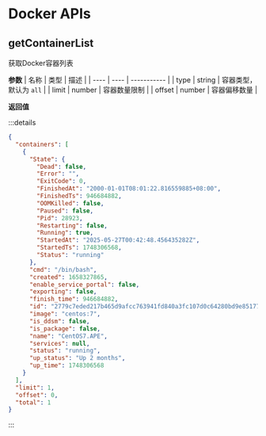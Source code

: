# Docker APIs

## getContainerList

获取Docker容器列表

**参数**
| 名称 | 类型 | 描述 |
| ---- | ---- | ----------- |
| type | string | 容器类型，默认为 `all` |
| limit | number | 容器数量限制 |
| offset | number | 容器偏移数量 |

**返回值**

:::details

```json
{
  "containers": [
    {
      "State": {
        "Dead": false,
        "Error": "",
        "ExitCode": 0,
        "FinishedAt": "2000-01-01T08:01:22.816559885+08:00",
        "FinishedTs": 946684882,
        "OOMKilled": false,
        "Paused": false,
        "Pid": 28923,
        "Restarting": false,
        "Running": true,
        "StartedAt": "2025-05-27T00:42:48.456435282Z",
        "StartedTs": 1748306568,
        "Status": "running"
      },
      "cmd": "/bin/bash",
      "created": 1658327865,
      "enable_service_portal": false,
      "exporting": false,
      "finish_time": 946684882,
      "id": "2779c7eded217b465d9afcc763941fd840a3fc107d0c64280bd9e85177071640",
      "image": "centos:7",
      "is_ddsm": false,
      "is_package": false,
      "name": "CentOS7.APE",
      "services": null,
      "status": "running",
      "up_status": "Up 2 months",
      "up_time": 1748306568
    }
  ],
  "limit": 1,
  "offset": 0,
  "total": 1
}
```

:::
